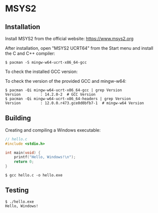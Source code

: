 # MSYS2

## Installation

Install MSYS2 from the official website: https://www.msys2.org

After installation, open "MSYS2 UCRT64" from the Start menu and install the C
and C++ compiler:

```console
$ pacman -S mingw-w64-ucrt-x86_64-gcc
```

To check the installed GCC version:

To check the version of the provided GCC and mingw-w64:

```console
$ pacman -Qi mingw-w64-ucrt-x86_64-gcc | grep Version
Version         : 14.2.0-2  # GCC Version
$ pacman -Qi mingw-w64-ucrt-x86_64-headers | grep Version
Version         : 12.0.0.r473.gce0d0bfb7-1  # mingw-w64 Version
```

## Building

Creating and compiling a Windows executable:

```c
// hello.c
#include <stdio.h>

int main(void) {
    printf("Hello, Windows!\n");
    return 0;
}
```

```console
$ gcc hello.c -o hello.exe
```

## Testing

```console
$ ./hello.exe
Hello, Windows!
```

